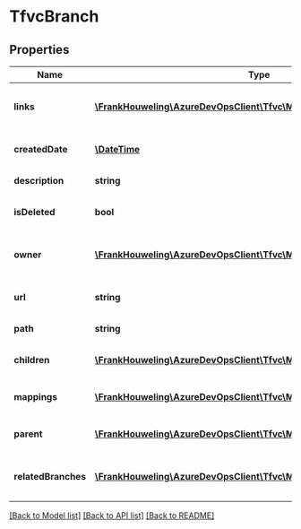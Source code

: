 # TfvcBranch

## Properties
Name | Type | Description | Notes
------------ | ------------- | ------------- | -------------
**links** | [**\FrankHouweling\AzureDevOpsClient\Tfvc\Model\ReferenceLinks**](ReferenceLinks.md) | A collection of REST reference links. | [optional] 
**createdDate** | [**\DateTime**](\DateTime.md) | Creation date of the branch. | [optional] 
**description** | **string** | Branch description. | [optional] 
**isDeleted** | **bool** | Is the branch deleted? | [optional] 
**owner** | [**\FrankHouweling\AzureDevOpsClient\Tfvc\Model\IdentityRef**](IdentityRef.md) | Alias or display name of user | [optional] 
**url** | **string** | URL to retrieve the item. | [optional] 
**path** | **string** | Path for the branch. | [optional] 
**children** | [**\FrankHouweling\AzureDevOpsClient\Tfvc\Model\TfvcBranch[]**](TfvcBranch.md) | List of children for the branch. | [optional] 
**mappings** | [**\FrankHouweling\AzureDevOpsClient\Tfvc\Model\TfvcBranchMapping[]**](TfvcBranchMapping.md) | List of branch mappings. | [optional] 
**parent** | [**\FrankHouweling\AzureDevOpsClient\Tfvc\Model\TfvcShallowBranchRef**](TfvcShallowBranchRef.md) | Path of the branch&#39;s parent. | [optional] 
**relatedBranches** | [**\FrankHouweling\AzureDevOpsClient\Tfvc\Model\TfvcShallowBranchRef[]**](TfvcShallowBranchRef.md) | List of paths of the related branches. | [optional] 

[[Back to Model list]](../README.md#documentation-for-models) [[Back to API list]](../README.md#documentation-for-api-endpoints) [[Back to README]](../README.md)


